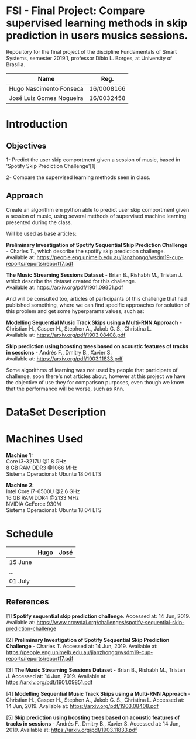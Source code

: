 # FSI - Final Project: Compare supervised learning methods in skip prediction in users musics sessions.

Repository for the final project of the discipline Fundamentals of Smart Systems, semester 2019.1, professor Díbio L. Borges, at University of Brasília.

| Name                     | Reg.       |
|--------------------------|------------|
| Hugo Nascimento Fonseca  | 16/0008166 |
| José Luiz Gomes Nogueira | 16/0032458 |


# Introduction

## Objectives
1- Predict the user skip comportment given a session of music, based in 'Spotify Skip Prediction Challenge'[1]

2- Compare the supervised learning methods seen in class.

## Approach
Create an algorithm em python able to predict user skip comportment given a session of music, using several methods of
supervised machine learning presented during the class.

Will be used as base articles:

**Preliminary Investigation of Spotify Sequential Skip Prediction Challenge** - Charles T., which describe the spotify
skip prediction challenge.  
Available at: https://people.eng.unimelb.edu.au/jianzhongq/wsdm19-cup-reports/reports/report17.pdf

**The Music Streaming Sessions Dataset** - Brian B., Rishabh M., Tristan J. which describe the dataset created for this
challenge.  
Available at: https://arxiv.org/pdf/1901.09851.pdf


And will be consulted too, articles of participants of this challenge that had published something, where we can find
specific approaches for solution of this problem and get some hyperparams values, such as:

**Modelling Sequential Music Track Skips using a Multi-RNN Approach** - Christian H., Casper H.,
Stephen A., Jakob G. S., Christina L.  
Available at: https://arxiv.org/pdf/1903.08408.pdf

**Skip prediction using boosting trees based on acoustic features of tracks in sessions** - Andrés F.,
Dmitry B., Xavier S.  
Available at: https://arxiv.org/pdf/1903.11833.pdf


Some algorithms of learning was not used by people that participate of challenge, soon there's not articles about,
however at this project we have the objective of use they for comparison purposes, even though we know that the
performance will be worse, such as Knn.


# DataSet Description

# Machines Used

**Machine 1:**  
Core i3-3217U   @1.8 GHz  
8 GB RAM DDR3   @1066 MHz  
Sistema Operacional: Ubuntu 18.04 LTS  

**Machine 2:**  
Intel Core i7-6500U     @2.6 GHz  
16 GB RAM DDR4          @2133 MHz  
NVIDIA GeForce 930M  
Sistema Operacional: Ubuntu 18.04 LTS  

# Schedule
|         | Hugo | José |
|---------|------|------|
| 15 June |      |      |
|   ...   |      |      |
| 01 July |      |      |


## References
[1] **Spotify sequential skip prediction challenge**. Accessed at: 14 Jun, 2019. Available at: https://www.crowdai.org/challenges/spotify-sequential-skip-prediction-challenge

[2] **Preliminary Investigation of Spotify Sequential Skip Prediction Challenge** - Charles T. Accessed at: 14 Jun, 2019. Available at: https://people.eng.unimelb.edu.au/jianzhongq/wsdm19-cup-reports/reports/report17.pdf

[3] **The Music Streaming Sessions Dataset** - Brian B., Rishabh M., Tristan J. Accessed at: 14 Jun, 2019. Available at: https://arxiv.org/pdf/1901.09851.pdf

[4] **Modelling Sequential Music Track Skips using a Multi-RNN Approach** - Christian H., Casper H., Stephen A., Jakob G. S., Christina L. Accessed at: 14 Jun, 2019. Available at: https://arxiv.org/pdf/1903.08408.pdf

[5] **Skip prediction using boosting trees based on acoustic features of tracks in sessions** - Andrés F., Dmitry B., Xavier S. Accessed at: 14 Jun, 2019. Available at: https://arxiv.org/pdf/1903.11833.pdf

